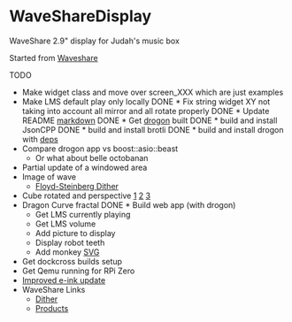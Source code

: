 # WaveShareDisplay
WaveShare 2.9" display for Judah's music box

Started from [Waveshare](https://github.com/waveshare/e-Paper)

TODO
* Make widget class and move over screen_XXX which are just examples
* Make LMS default play only locally
DONE * Fix string widget XY not taking into account all mirror and all rotate properly
DONE * Update README [markdown](https://guides.github.com/pdfs/markdown-cheatsheet-online.pdf)
DONE * Get [drogon](https://drogon.docsforge.com/master/getting-started/#a-very-simple-example) built
DONE  * build and install JsonCPP
DONE  * build and install brotli
DONE  * build and install drogon with [deps](https://medium.com/@contact_80086/installing-drogon-ddb5d9949b75)
* Compare drogon app vs boost::asio::beast
  * Or what about belle octobanan
* Partial update of a windowed area
* Image of wave
  * [Floyd-Steinberg Dither](https://en.wikipedia.org/wiki/Floyd–Steinberg_dithering)
* Cube rotated and perspective [1](https://github.com/muralivnv/small-cpp-matrix-library/blob/master/matrix.h) [2](https://www.scratchapixel.com/lessons/3d-basic-rendering/perspective-and-orthographic-projection-matrix/building-basic-perspective-projection-matrix) [3](http://math.hws.edu/graphicsbook/source/glut/cubes-with-vertex-arrays.c)
* Dragon Curve fractal
DONE * Build web app (with drogon)
  * Get LMS currently playing
  * Get LMS volume
  * Add picture to display
  * Display robot teeth
  * Add monkey [SVG](https://github.com/sammycage/lunasvg)
* Get dockcross builds setup
* Get Qemu running for RPi Zero
* [Improved e-ink update](https://www.instructables.com/Waveshare-EPaper-and-a-RaspberryPi/)
* WaveShare Links
   * [Dither](https://www.waveshare.com/wiki/E-Paper_Floyd-Steinberg)
   * [Products](https://www.waveshare.com/product/displays/e-paper/epaper-2/2.9inch-e-paper-module.htm)
   